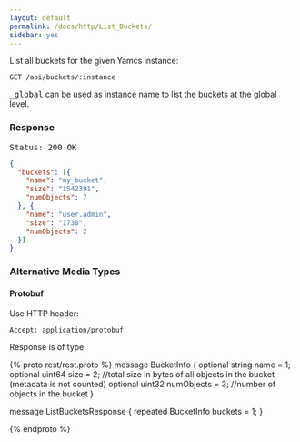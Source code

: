 ```yaml
---
layout: default
permalink: /docs/http/List_Buckets/
sidebar: yes
---
```


List all buckets for the given Yamcs instance:

    GET /api/buckets/:instance 

<tt>_global</tt> can be used as instance name to list the buckets at the global level.

### Response

<pre class="header">Status: 200 OK</pre>
```json
{
  "buckets": [{
    "name": "my_bucket",
    "size": "1542391",
    "numObjects": 7
  }, {
    "name": "user.admin",
    "size": "1738",
    "numObjects": 2
  }]
}
```


### Alternative Media Types

#### Protobuf

Use HTTP header:

    Accept: application/protobuf
    
Response is of type:

{% proto rest/rest.proto %}
message BucketInfo {
  optional string name = 1;
  optional uint64 size  = 2; //total size in bytes of all objects in the bucket (metadata is not counted)
  optional uint32 numObjects  = 3; //number of objects in the bucket
}

message ListBucketsResponse {
  repeated BucketInfo buckets = 1;
}

{% endproto %}
